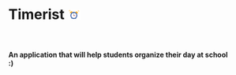 <div style="margin-left: 50px">
<h1>Timerist <img src="alarm.gif" height=20px/></h1>
<br> 
<h4>An application that will help students organize their day at school :)</h4>
</div>

